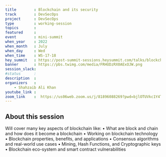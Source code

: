 ```yaml
---
title        : Blockchain and its security
track        : DevSecOps
project      : DevSecOps
type         : working-session
topics       :
featured     :
event        : mini-summit
when_year    : 2022
when_month   : July
when_day     : Wed
when_time    : WS-17-18
hey_summit   : https://post-summit-sessions.heysummit.com/talks/blockchain-and-its-security/
banner       : https://pbs.twimg.com/media/FRHUDzRX0AExOJW.png
session_slack:
#status      : 
description  :
organizers   :
    - Shahzaib Ali Khan       
youtube_link : 
zoom_link    :  https://us06web.zoom.us/j/81896088269?pwd=bjlOTUVkc1Y4TFpYcHhlZkFjWTRMQT09
---
```


## About this session
Will cover many key aspects of blockchain like:
• What are block and chain and how does it become a blockchain
• Working on blockchain technology
• Blockchain properties, benefits, and applications
• Consensus algorithms and real-world use cases
• Mining, Hash Functions, and Cryptographic keys
• Blockchain eco-system and smart contract vulnerabilities
